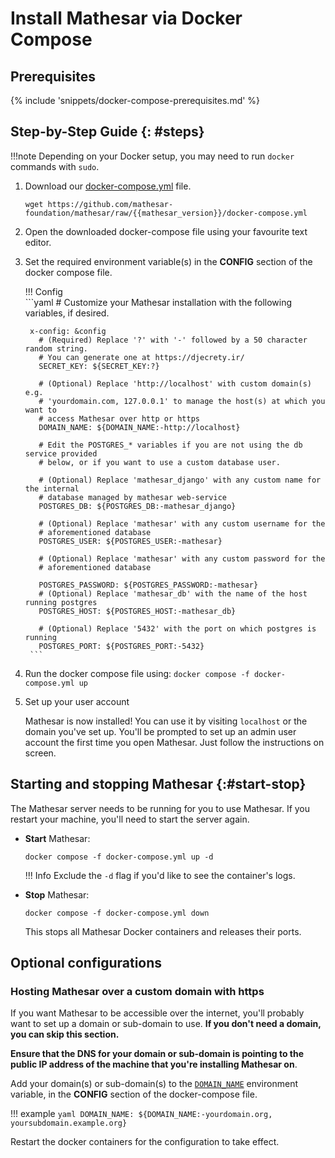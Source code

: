 # Install Mathesar via Docker Compose

## Prerequisites

{% include 'snippets/docker-compose-prerequisites.md' %}


## Step-by-Step Guide {: #steps}

!!!note
    Depending on your Docker setup, you may need to run `docker` commands with `sudo`.

1. Download our [docker-compose.yml](https://github.com/mathesar-foundation/mathesar/raw/{{mathesar_version}}/docker-compose.yml) file.

    ```
    wget https://github.com/mathesar-foundation/mathesar/raw/{{mathesar_version}}/docker-compose.yml
    ```

1. Open the downloaded docker-compose file using your favourite text editor.

1. Set the required environment variable(s) in the **CONFIG** section of the docker compose file.
    
    !!! Config       
        ```yaml
        # Customize your Mathesar installation with the following variables, if desired.

        x-config: &config
          # (Required) Replace '?' with '-' followed by a 50 character random string.
          # You can generate one at https://djecrety.ir/
          SECRET_KEY: ${SECRET_KEY:?}

          # (Optional) Replace 'http://localhost' with custom domain(s) e.g.
          # 'yourdomain.com, 127.0.0.1' to manage the host(s) at which you want to
          # access Mathesar over http or https
          DOMAIN_NAME: ${DOMAIN_NAME:-http://localhost}

          # Edit the POSTGRES_* variables if you are not using the db service provided
          # below, or if you want to use a custom database user.

          # (Optional) Replace 'mathesar_django' with any custom name for the internal
          # database managed by mathesar web-service
          POSTGRES_DB: ${POSTGRES_DB:-mathesar_django}

          # (Optional) Replace 'mathesar' with any custom username for the
          # aforementioned database
          POSTGRES_USER: ${POSTGRES_USER:-mathesar}

          # (Optional) Replace 'mathesar' with any custom password for the
          # aforementioned database

          POSTGRES_PASSWORD: ${POSTGRES_PASSWORD:-mathesar}
          # (Optional) Replace 'mathesar_db' with the name of the host running postgres
          POSTGRES_HOST: ${POSTGRES_HOST:-mathesar_db}

          # (Optional) Replace '5432' with the port on which postgres is running
          POSTGRES_PORT: ${POSTGRES_PORT:-5432}
        ```

1. Run the docker compose file using:
        ```
        docker compose -f docker-compose.yml up
        ```

1. Set up your user account

    Mathesar is now installed! You can use it by visiting `localhost` or the domain you've set up. You'll be prompted to set up an admin user account the first time you open Mathesar. Just follow the instructions on screen.

## Starting and stopping Mathesar {:#start-stop}

The Mathesar server needs to be running for you to use Mathesar. If you restart your machine, you'll need to start the server again.

- **Start** Mathesar:

    ```
    docker compose -f docker-compose.yml up -d
    ```

    !!! Info
        Exclude the `-d` flag if you'd like to see the container's logs.

- **Stop** Mathesar:

    ```
    docker compose -f docker-compose.yml down
    ```

    This stops all Mathesar Docker containers and releases their ports.

## Optional configurations

### Hosting Mathesar over a custom domain with https

If you want Mathesar to be accessible over the internet, you'll probably want to set up a domain or sub-domain to use. **If you don't need a domain, you can skip this section.**

**Ensure that the DNS for your domain or sub-domain is pointing to the public IP address of the machine that you're installing Mathesar on**.

Add your domain(s) or sub-domain(s) to the [`DOMAIN_NAME`](../../configuration/env-variables/#domain_name) environment variable, in the **CONFIG** section of the docker-compose file.

!!! example
    ```yaml
    DOMAIN_NAME: ${DOMAIN_NAME:-yourdomain.org, yoursubdomain.example.org}
    ```

Restart the docker containers for the configuration to take effect.
